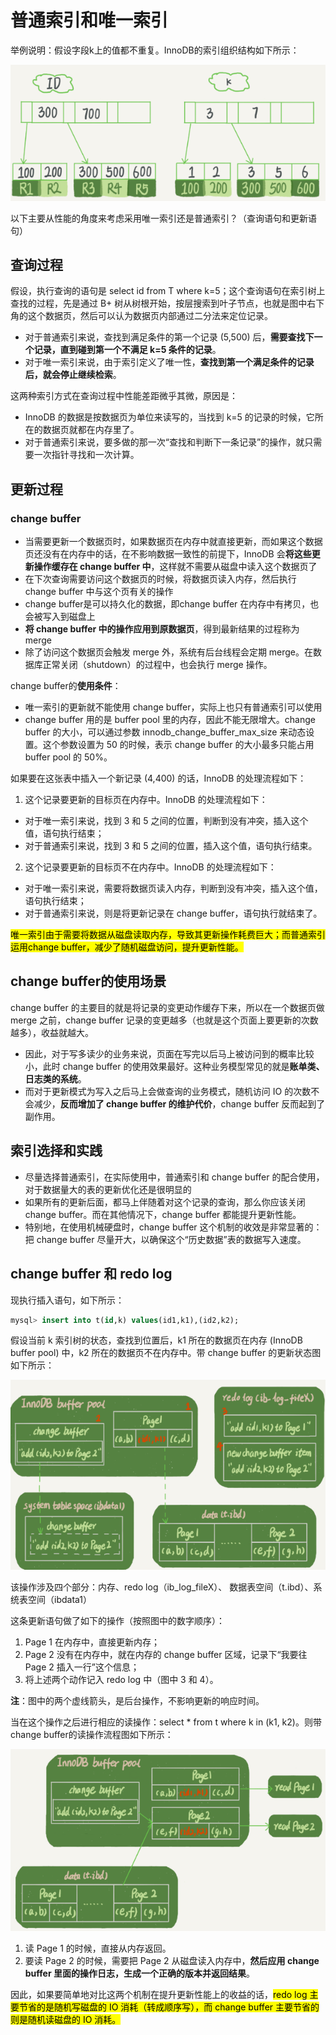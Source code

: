 # 普通索引和唯一索引

举例说明：假设字段k上的值都不重复。InnoDB的索引组织结构如下所示：

![image](/pictures/mysql/chap8/1.png)

以下主要从性能的角度来考虑采用唯一索引还是普通索引？（查询语句和更新语句）

## 查询过程

假设，执行查询的语句是 select id from T where k=5；这个查询语句在索引树上查找的过程，先是通过 B+ 树从树根开始，按层搜索到叶子节点，也就是图中右下角的这个数据页，然后可以认为数据页内部通过二分法来定位记录。

- 对于普通索引来说，查找到满足条件的第一个记录 (5,500) 后，**需要查找下一个记录，直到碰到第一个不满足 k=5 条件的记录**。
- 对于唯一索引来说，由于索引定义了唯一性，**查找到第一个满足条件的记录后，就会停止继续检索**。

这两种索引方式在查询过程中性能差距微乎其微，原因是：

- InnoDB 的数据是按数据页为单位来读写的，当找到 k=5 的记录的时候，它所在的数据页就都在内存里了。
- 对于普通索引来说，要多做的那一次“查找和判断下一条记录”的操作，就只需要一次指针寻找和一次计算。

## 更新过程

### change buffer

- 当需要更新一个数据页时，如果数据页在内存中就直接更新，而如果这个数据页还没有在内存中的话，在不影响数据一致性的前提下，InnoDB 会**将这些更新操作缓存在 change buffer 中**，这样就不需要从磁盘中读入这个数据页了
- 在下次查询需要访问这个数据页的时候，将数据页读入内存，然后执行 change buffer 中与这个页有关的操作
- change buffer是可以持久化的数据，即change buffer 在内存中有拷贝，也会被写入到磁盘上
- **将 change buffer 中的操作应用到原数据页**，得到最新结果的过程称为 merge
- 除了访问这个数据页会触发 merge 外，系统有后台线程会定期 merge。在数据库正常关闭（shutdown）的过程中，也会执行 merge 操作。

change buffer的**使用条件**：

- 唯一索引的更新就不能使用 change buffer，实际上也只有普通索引可以使用
- change buffer 用的是 buffer pool 里的内存，因此不能无限增大。change buffer 的大小，可以通过参数 innodb_change_buffer_max_size 来动态设置。这个参数设置为 50 的时候，表示 change buffer 的大小最多只能占用 buffer pool 的 50%。

如果要在这张表中插入一个新记录 (4,400) 的话，InnoDB 的处理流程如下：

1. 这个记录要更新的目标页在内存中。InnoDB 的处理流程如下：
- 对于唯一索引来说，找到 3 和 5 之间的位置，判断到没有冲突，插入这个值，语句执行结束；
- 对于普通索引来说，找到 3 和 5 之间的位置，插入这个值，语句执行结束。

2. 这个记录要更新的目标页不在内存中。InnoDB 的处理流程如下：
- 对于唯一索引来说，需要将数据页读入内存，判断到没有冲突，插入这个值，语句执行结束；
- 对于普通索引来说，则是将更新记录在 change buffer，语句执行就结束了。

<mark>唯一索引由于需要将数据从磁盘读取内存，导致其更新操作耗费巨大；而普通索引运用change buffer，减少了随机磁盘访问，提升更新性能。</mark>

## change buffer的使用场景

change buffer 的主要目的就是将记录的变更动作缓存下来，所以在一个数据页做 merge 之前，change buffer 记录的变更越多（也就是这个页面上要更新的次数越多），收益就越大。

- 因此，对于写多读少的业务来说，页面在写完以后马上被访问到的概率比较小，此时 change buffer 的使用效果最好。这种业务模型常见的就是**账单类、日志类的系统**。
- 而对于更新模式为写入之后马上会做查询的业务模式，随机访问 IO 的次数不会减少，**反而增加了 change buffer 的维护代价**，change buffer 反而起到了副作用。

## 索引选择和实践

- 尽量选择普通索引，在实际使用中，普通索引和 change buffer 的配合使用，对于数据量大的表的更新优化还是很明显的
- 如果所有的更新后面，都马上伴随着对这个记录的查询，那么你应该关闭 change buffer。而在其他情况下，change buffer 都能提升更新性能。
- 特别地，在使用机械硬盘时，change buffer 这个机制的收效是非常显著的：把 change buffer 尽量开大，以确保这个“历史数据”表的数据写入速度。

## change buffer 和 redo log

现执行插入语句，如下所示：
```sql
mysql> insert into t(id,k) values(id1,k1),(id2,k2);

```

假设当前 k 索引树的状态，查找到位置后，k1 所在的数据页在内存 (InnoDB buffer pool) 中，k2 所在的数据页不在内存中。带 change buffer 的更新状态图如下所示：

![image](/pictures/mysql/chap8/2.png)

该操作涉及四个部分：内存、redo log（ib_log_fileX）、 数据表空间（t.ibd）、系统表空间（ibdata1）

这条更新语句做了如下的操作（按照图中的数字顺序）：
1. Page 1 在内存中，直接更新内存；
2. Page 2 没有在内存中，就在内存的 change buffer 区域，记录下“我要往 Page 2 插入一行”这个信息；
3. 将上述两个动作记入 redo log 中（图中 3 和 4）。

**注**：图中的两个虚线箭头，是后台操作，不影响更新的响应时间。

当在这个操作之后进行相应的读操作：select * from t where k in (k1, k2)。则带change buffer的读操作流程图如下所示：

![image](/pictures/mysql/chap8/3.png)

1. 读 Page 1 的时候，直接从内存返回。
2. 要读 Page 2 的时候，需要把 Page 2 从磁盘读入内存中，**然后应用 change buffer 里面的操作日志，生成一个正确的版本并返回结果**。

因此，如果要简单地对比这两个机制在提升更新性能上的收益的话，<mark>redo log 主要节省的是随机写磁盘的 IO 消耗（转成顺序写），而 change buffer 主要节省的则是随机读磁盘的 IO 消耗。</mark>